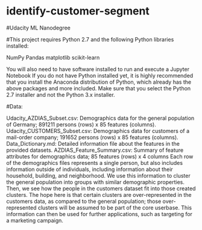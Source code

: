 # identify-customer-segment
#Udacity ML Nanodegree

#This project requires Python 2.7 and the following Python libraries installed:

NumPy
Pandas
matplotlib
scikit-learn

You will also need to have software installed to run and execute a Jupyter Notebook
If you do not have Python installed yet, it is highly recommended that you install the Anaconda distribution of Python, which already has the above packages and more included. Make sure that you select the Python 2.7 installer and not the Python 3.x installer.


#Data:

Udacity_AZDIAS_Subset.csv: Demographics data for the general population of Germany; 891211 persons (rows) x 85 features (columns).
Udacity_CUSTOMERS_Subset.csv: Demographics data for customers of a mail-order company; 191652 persons (rows) x 85 features (columns).
Data_Dictionary.md: Detailed information file about the features in the provided datasets.
AZDIAS_Feature_Summary.csv: Summary of feature attributes for demographics data; 85 features (rows) x 4 columns
Each row of the demographics files represents a single person, but also includes information outside of individuals, including information about their household, building, and neighborhood. We use this information to cluster the general population into groups with similar demographic properties. Then, we see how the people in the customers dataset fit into those created clusters. The hope here is that certain clusters are over-represented in the customers data, as compared to the general population; those over-represented clusters will be assumed to be part of the core userbase. This information can then be used for further applications, such as targeting for a marketing campaign.

